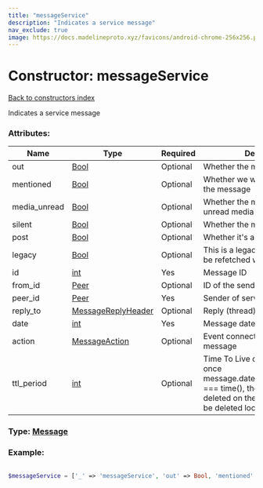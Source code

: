```yaml
---
title: "messageService"
description: "Indicates a service message"
nav_exclude: true
image: https://docs.madelineproto.xyz/favicons/android-chrome-256x256.png
---
```

# Constructor: messageService  
[Back to constructors index](/API_docs/constructors/index.html)



Indicates a service message

### Attributes:

| Name     |    Type       | Required | Description |
|----------|---------------|----------|-------------|
|out|[Bool](/API_docs/types/Bool.html) | Optional|Whether the message is outgoing|
|mentioned|[Bool](/API_docs/types/Bool.html) | Optional|Whether we were mentioned in the message|
|media\_unread|[Bool](/API_docs/types/Bool.html) | Optional|Whether the message contains unread media|
|silent|[Bool](/API_docs/types/Bool.html) | Optional|Whether the message is silent|
|post|[Bool](/API_docs/types/Bool.html) | Optional|Whether it's a channel post|
|legacy|[Bool](/API_docs/types/Bool.html) | Optional|This is a legacy message: it has to be refetched with the new layer|
|id|[int](/API_docs/types/int.html) | Yes|Message ID|
|from\_id|[Peer](/API_docs/types/Peer.html) | Optional|ID of the sender of this message|
|peer\_id|[Peer](/API_docs/types/Peer.html) | Yes|Sender of service message|
|reply\_to|[MessageReplyHeader](/API_docs/types/MessageReplyHeader.html) | Optional|Reply (thread) information|
|date|[int](/API_docs/types/int.html) | Yes|Message date|
|action|[MessageAction](/API_docs/types/MessageAction.html) | Optional|Event connected with the service message|
|ttl\_period|[int](/API_docs/types/int.html) | Optional|Time To Live of the message, once message.date+message.ttl\_period === time(), the message will be deleted on the server, and must be deleted locally as well.|



### Type: [Message](/API_docs/types/Message.html)


### Example:

```php

$messageService = ['_' => 'messageService', 'out' => Bool, 'mentioned' => Bool, 'media_unread' => Bool, 'silent' => Bool, 'post' => Bool, 'legacy' => Bool, 'id' => int, 'from_id' => Peer, 'peer_id' => Peer, 'reply_to' => MessageReplyHeader, 'date' => int, 'action' => MessageAction, 'ttl_period' => int];
```  
